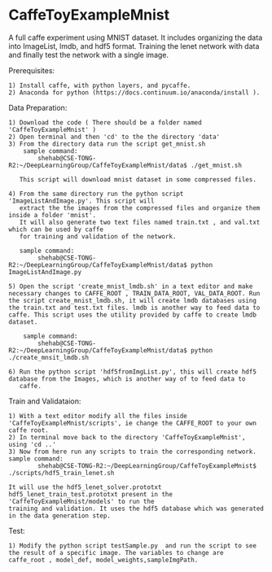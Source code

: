 # CaffeToyExampleMnist
A full caffe experiment using MNIST dataset. It includes organizing the data into ImageList, lmdb, and hdf5 format. Training the lenet network with data and finally test the network with a single image.

Prerequisites:

	1) Install caffe, with python layers, and pycaffe.
	2) Anaconda for python (https://docs.continuum.io/anaconda/install ).



Data Preparation:

	1) Download the code ( There should be a folder named 'CaffeToyExampleMnist' )
	2) Open terminal and then 'cd' to the the directory 'data'
	3) From the directory data run the script get_mnist.sh
	    sample command: 
	    	shehab@CSE-TONG-R2:~/DeepLearningGroup/CaffeToyExampleMnist/data$ ./get_mnist.sh

	   This script will download mnist dataset in some compressed files.

	4) From the same directory run the python script  'ImageListAndImage.py'. This script will
	   extract the the images from the compressed files and organize them inside a folder 'mnist'.
	   It will also generate two text files named train.txt , and val.txt which can be used by caffe
	   for training and validation of the network.

	   sample command: 
	    	shehab@CSE-TONG-R2:~/DeepLearningGroup/CaffeToyExampleMnist/data$ python ImageListAndImage.py

	5) Open the script 'create_mnist_lmdb.sh' in a text editor and make necessary changes to CAFFE_ROOT , TRAIN_DATA_ROOT, VAL_DATA_ROOT. Run the script create_mnist_lmdb.sh, it will create lmdb databases using the train.txt and test.txt files. lmdb is another way to feed data to caffe. This script uses the utility provided by caffe to create lmdb dataset.

		sample command: 
	    	shehab@CSE-TONG-R2:~/DeepLearningGroup/CaffeToyExampleMnist/data$ python ./create_mnsit_lmdb.sh

	6) Run the python script 'hdf5fromImgList.py', this will create hdf5 database from the Images, which is another way of to feed data to
	   caffe.

Train and Validataion: 

	1) With a text editor modify all the files inside 'CaffeToyExampleMnist/scripts', ie change the CAFFE_ROOT to your own caffe root.
	2) In terminal move back to the directory 'CaffeToyExampleMnist', using 'cd ..'
	3) Now from here run any scripts to train the corresponding network.  
	sample command: 
	    	shehab@CSE-TONG-R2:~/DeepLearningGroup/CaffeToyExampleMnist$ ./scripts/hdf5_train_lenet.sh

	It will use the hdf5_lenet_solver.prototxt hdf5_lenet_train_test.prototxt present in the 'CaffeToyExampleMnist/models' to run the 
	training and validation. It uses the hdf5 database which was generated in the data generation step.

Test:

	1) Modify the python script testSample.py  and run the script to see the result of a specific image. The variables to change are
	caffe_root , model_def, model_weights,sampleImgPath. 


